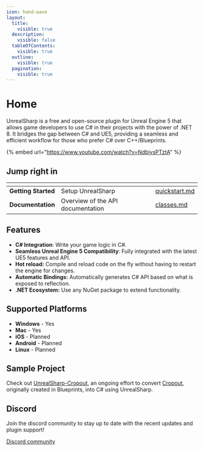 ```yaml
---
icon: hand-wave
layout:
  title:
    visible: true
  description:
    visible: false
  tableOfContents:
    visible: true
  outline:
    visible: true
  pagination:
    visible: true
---
```


# Home

UnrealSharp is a free and open-source plugin for Unreal Engine 5 that allows game developers to use C# in their projects with the power of .NET 8. It bridges the gap between C# and UE5, providing a seamless and efficient workflow for those who prefer C# over C++/Blueprints.

{% embed url="https://www.youtube.com/watch?v=NdbiysPTztA" %}

## Jump right in

<table data-view="cards"><thead><tr><th></th><th></th><th data-hidden data-card-cover data-type="files"></th><th data-hidden></th><th data-hidden data-card-target data-type="content-ref"></th></tr></thead><tbody><tr><td><strong>Getting Started</strong></td><td>Setup UnrealSharp</td><td></td><td></td><td><a href="getting-started/quickstart.md">quickstart.md</a></td></tr><tr><td><strong>Documentation</strong></td><td>Overview of the API documentation</td><td></td><td></td><td><a href="documentation/classes.md">classes.md</a></td></tr></tbody></table>

## Features <a href="#features" id="features"></a>

* **C# Integration**: Write your game logic in C#.
* **Seamless Unreal Engine 5 Compatibility**: Fully integrated with the latest UE5 features and API.
* **Hot reload:** Compile and reload code on the fly without having to restart the engine for changes.
* **Automatic Bindings:** Automatically generates C# API based on what is exposed to reflection.
* **.NET Ecosystem:** Use any NuGet package to extend functionality.

## Supported Platforms <a href="#supported-platforms" id="supported-platforms"></a>

* **Windows** - Yes
* **Mac** - Yes
* **iOS** - Planned
* **Android** - Planned
* **Linux** - Planned

## Sample Project <a href="#sample-project" id="sample-project"></a>

Check out [UnrealSharp-Cropout](https://github.com/UnrealSharp/UnrealSharp-Cropout/tree/main), an ongoing effort to convert [Cropout](https://www.unrealengine.com/en-US/blog/cropout-casual-rts-game-sample-project), originally created in Blueprints, into C# using UnrealSharp.

## Discord <a href="#discord" id="discord"></a>

Join the discord community to stay up to date with the recent updates and plugin support!

[Discord community](https://discord.gg/HQuJUYFxeV)

